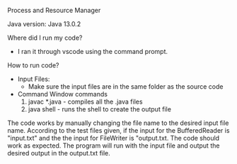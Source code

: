 Process and Resource Manager

Java version:
Java 13.0.2

Where did I run my code?
- I ran it through vscode using the command prompt.

How to run code?
- Input Files:
    - Make sure the input files are in the same folder as the source code
- Command Window commands
    1. javac *.java - compiles all the .java files
    2. java shell - runs the shell to create the output file

The code works by manually changing the file name to the desired input file name.
According to the test files given, if the input for the BufferedReader is "input.txt" 
and the the input for FileWriter is "output.txt. The code should work as expected. 
The program will run with the input file and output the desired output in the output.txt file.